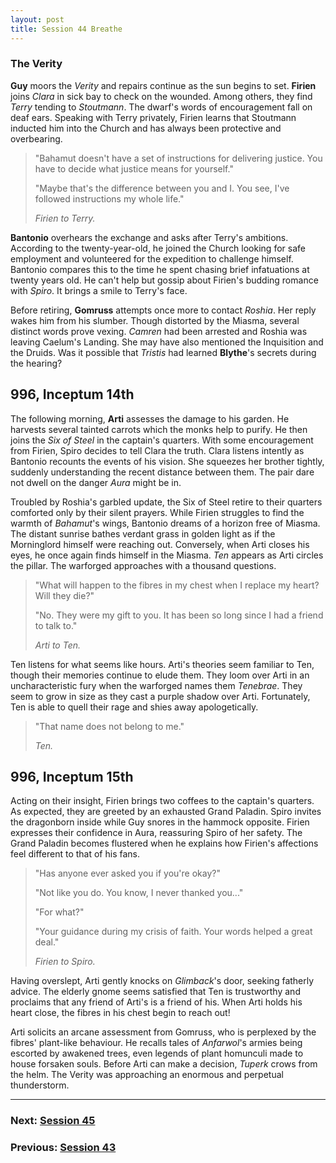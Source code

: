 ```yaml
---
layout: post
title: Session 44 Breathe
---
```


### The Verity

**Guy** moors the *Verity* and repairs continue as the sun begins to set. **Firien** joins *Clara* in sick bay to check on the wounded. Among others, they find *Terry* tending to *Stoutmann*. The dwarf's words of encouragement fall on deaf ears. Speaking with Terry privately, Firien learns that Stoutmann inducted him into the Church and has always been protective and overbearing.

> "Bahamut doesn't have a set of instructions for delivering justice. You have to decide what justice means for yourself."
>
> "Maybe that's the difference between you and I. You see, I've followed instructions my whole life."
>
> *Firien to Terry.*

**Bantonio** overhears the exchange and asks after Terry's ambitions. According to the twenty-year-old, he joined the Church looking for safe employment and volunteered for the expedition to challenge himself. Bantonio compares this to the time he spent chasing brief infatuations at twenty years old. He can't help but gossip about Firien's budding romance with *Spiro*. It brings a smile to Terry's face.

Before retiring, **Gomruss** attempts once more to contact *Roshia*. Her reply wakes him from his slumber. Though distorted by the Miasma, several distinct words prove vexing. *Camren* had been arrested and Roshia was leaving Caelum's Landing. She may have also mentioned the Inquisition and the Druids. Was it possible that *Tristis* had learned **Blythe**'s secrets during the hearing?

## **996, Inceptum 14th**

The following morning, **Arti** assesses the damage to his garden. He harvests several tainted carrots which the monks help to purify. He then joins the *Six of Steel* in the captain's quarters. With some encouragement from Firien, Spiro decides to tell Clara the truth. Clara listens intently as Bantonio recounts the events of his vision. She squeezes her brother tightly, suddenly understanding the recent distance between them. The pair dare not dwell on the danger *Aura* might be in.

Troubled by Roshia's garbled update, the Six of Steel retire to their quarters comforted only by their silent prayers. While Firien struggles to find the warmth of *Bahamut*'s wings, Bantonio dreams of a horizon free of Miasma. The distant sunrise bathes verdant grass in golden light as if the Morninglord himself were reaching out. Conversely, when Arti closes his eyes, he once again finds himself in the Miasma. *Ten* appears as Arti circles the pillar. The warforged approaches with a thousand questions.

> "What will happen to the fibres in my chest when I replace my heart? Will they die?"
>
> "No. They were my gift to you. It has been so long since I had a friend to talk to."
>
> *Arti to Ten.*

Ten listens for what seems like hours. Arti's theories seem familiar to Ten, though their memories continue to elude them. They loom over Arti in an uncharacteristic fury when the warforged names them *Tenebrae*. They seem to grow in size as they cast a purple shadow over Arti. Fortunately, Ten is able to quell their rage and shies away apologetically.

> "That name does not belong to me."
>
> *Ten.*

## **996, Inceptum 15th**

Acting on their insight, Firien brings two coffees to the captain's quarters. As expected, they are greeted by an exhausted Grand Paladin. Spiro invites the dragonborn inside while Guy snores in the hammock opposite. Firien expresses their confidence in Aura, reassuring Spiro of her safety. The Grand Paladin becomes flustered when he explains how Firien's affections feel different to that of his fans.

> "Has anyone ever asked you if you're okay?"
>
> "Not like you do. You know, I never thanked you..."
>
> "For what?"
>
> "Your guidance during my crisis of faith. Your words helped a great deal."
>
> *Firien to Spiro.*

Having overslept, Arti gently knocks on *Glimback*'s door, seeking fatherly advice. The elderly gnome seems satisfied that Ten is trustworthy and proclaims that any friend of Arti's is a friend of his. When Arti holds his heart close, the fibres in his chest begin to reach out!

Arti solicits an arcane assessment from Gomruss, who is perplexed by the fibres' plant-like behaviour. He recalls tales of *Anfarwol*'s armies being escorted by awakened trees, even legends of plant homunculi made to house forsaken souls. Before Arti can make a decision, *Tuperk* crows from the helm. The Verity was approaching an enormous and perpetual thunderstorm.

---

### **Next: [Session 45](session-45)**
### **Previous: [Session 43](session-43)**
